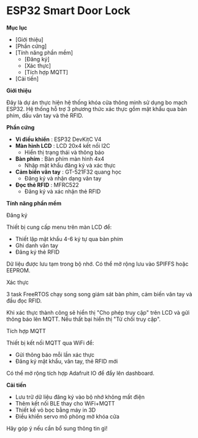 # **ESP32 Smart Door Lock**

**Mục lục**

- [Giới thiệu]
- [Phần cứng]
- [Tính năng phần mềm]
  - [Đăng ký]
  - [Xác thực]
  - [Tích hợp MQTT]
- [Cải tiến]

**Giới thiệu**

Đây là dự án thực hiện hệ thống khóa cửa thông minh sử dụng bo mạch ESP32. Hệ thống hỗ trợ 3 phương thức xác thực gồm mật khẩu qua bàn phím, dấu vân tay và thẻ RFID.

**Phần cứng**

- **Vi điều khiển** : ESP32 DevKitC V4
- **Màn hình LCD** : LCD 20x4 kết nối I2C
  - Hiển thị trạng thái và thông báo
- **Bàn phím** : Bàn phím màn hình 4x4
  - Nhập mật khẩu đăng ký và xác thực
- **Cảm biến vân tay** : GT-521F32 quang học
  - Đăng ký và nhận dạng vân tay
- **Đọc thẻ RFID** : MFRC522
  - Đăng ký và xác nhận thẻ RFID

**Tính năng phần mềm**

Đăng ký

Thiết bị cung cấp menu trên màn LCD để:

- Thiết lập mật khẩu 4-6 ký tự qua bàn phím
- Ghi danh vân tay
- Đăng ký thẻ RFID

Dữ liệu được lưu tạm trong bộ nhớ. Có thể mở rộng lưu vào SPIFFS hoặc EEPROM.

Xác thực

3 task FreeRTOS chạy song song giám sát bàn phím, cảm biến vân tay và đầu đọc RFID.

Khi xác thực thành công sẽ hiển thị "Cho phép truy cập" trên LCD và gửi thông báo lên MQTT. Nếu thất bại hiển thị "Từ chối truy cập".

Tích hợp MQTT

Thiết bị kết nối MQTT qua WiFi để:

- Gửi thông báo mỗi lần xác thực
- Đăng ký mật khẩu, vân tay, thẻ RFID mới

Có thể mở rộng tích hợp Adafruit IO để đẩy lên dashboard.

**Cải tiến**

- Lưu trữ dữ liệu đăng ký vào bộ nhớ không mất điện
- Thêm kết nối BLE thay cho WiFi+MQTT
- Thiết kế vỏ bọc bằng máy in 3D
- Điều khiển servo mô phỏng mở khóa cửa

Hãy góp ý nếu cần bổ sung thông tin gì!
